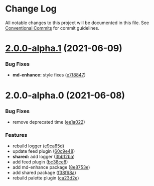 # Change Log

All notable changes to this project will be documented in this file.
See [Conventional Commits](https://conventionalcommits.org) for commit guidelines.

# [2.0.0-alpha.1](https://github.com/Mister-Hope/vuepress-theme-hope/compare/v2.0.0-alpha.0...v2.0.0-alpha.1) (2021-06-09)

### Bug Fixes

- **md-enhance:** style fixes ([e7f8847](https://github.com/Mister-Hope/vuepress-theme-hope/commit/e7f88473f5acb166697c713eb36c88b894e437f0))

# 2.0.0-alpha.0 (2021-06-08)

### Bug Fixes

- remove deprecated time ([ee1a022](https://github.com/Mister-Hope/vuepress-theme-hope/commit/ee1a022e0930ba705c48bad13550f76f10f0c726))

### Features

- rebuild logger ([e9ca65d](https://github.com/Mister-Hope/vuepress-theme-hope/commit/e9ca65d961a9d19071d2b783a88a74057b6ccc98))
- update feed plugin ([60c9e48](https://github.com/Mister-Hope/vuepress-theme-hope/commit/60c9e488d0baede2344c2d0157f45097102ff766))
- **shared:** add logger ([3bb12ba](https://github.com/Mister-Hope/vuepress-theme-hope/commit/3bb12badb574d70845082e391aec923989e85cc5))
- add feed plugin ([bc38ce8](https://github.com/Mister-Hope/vuepress-theme-hope/commit/bc38ce834661972170b4a7d9de8d97043b091579))
- add md-enhance package ([8e8753e](https://github.com/Mister-Hope/vuepress-theme-hope/commit/8e8753ee637a72c21cc9d3de1e848c03d9e03a7b))
- add shared package ([f38f68a](https://github.com/Mister-Hope/vuepress-theme-hope/commit/f38f68a3751c306a757258f535d96a82f5ee319a))
- rebuild palette plugin ([ca23d2e](https://github.com/Mister-Hope/vuepress-theme-hope/commit/ca23d2eccef6d4d23132b3257380a1d16207bbd6))
